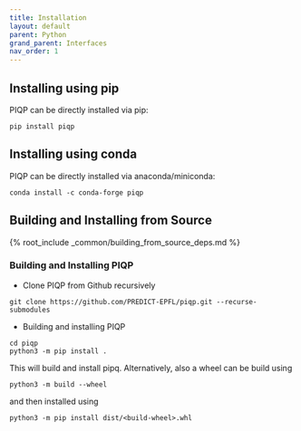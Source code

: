 ```yaml
---
title: Installation 
layout: default
parent: Python
grand_parent: Interfaces
nav_order: 1
---
```


## Installing using pip

PIQP can be directly installed via pip:

```shell
pip install piqp
```

## Installing using conda

PIQP can be directly installed via anaconda/miniconda:

```shell
conda install -c conda-forge piqp
```

## Building and Installing from Source

{% root_include _common/building_from_source_deps.md %}

### Building and Installing PIQP

* Clone PIQP from Github recursively
```shell
git clone https://github.com/PREDICT-EPFL/piqp.git --recurse-submodules
```
* Building and installing PIQP
```shell
cd piqp
python3 -m pip install .
```
This will build and install pipq. Alternatively, also a wheel can be build using
```shell
python3 -m build --wheel
```
and then installed using
```shell
python3 -m pip install dist/<build-wheel>.whl
```
